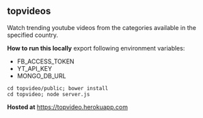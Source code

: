## topvideos
Watch trending youtube videos from the categories available in the specified country.

**How to run this locally**
export following environment variables:
 - FB_ACCESS_TOKEN
 - YT_API_KEY
 - MONGO_DB_URL

```
cd topvideo/public; bower install
cd topvideo; node server.js
```

**Hosted at** https://topvideo.herokuapp.com
